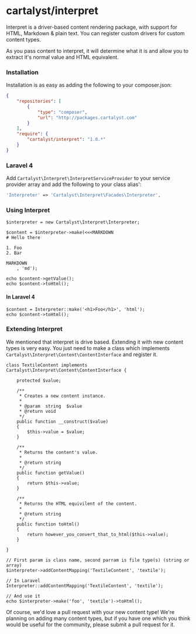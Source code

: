 # cartalyst/interpret

Interpret is a driver-based content rendering package, with support for HTML, Markdown & plain text. You can register custom drivers for custom content types.

As you pass content to interpret, it will determine what it is and allow you to extract it's normal value and HTML equivalent.

### Installation

Installation is as easy as adding the following to your composer.json:

```json
{
    "repositories": [
        {
            "type": "composer",
            "url": "http://packages.cartalyst.com"
        }
    ],
    "require": {
        "cartalyst/interpret": "1.0.*"
    }
}
```

### Laravel 4

Add `Cartalyst\Interpret\InterpretServiceProvider` to your service provider array and add the following to your class alias':

```php
'Interpreter' => 'Cartalyst\Interpret\Facades\Interpreter',
```

### Using Interpret

```
$interpreter = new Cartalyst\Interpret\Interpreter;

$content = $interpreter->make(<<<MARKDOWN
# Hello there

1. Foo
2. Bar

MARKDOWN
    , 'md');

echo $content->getValue();
echo $content->toHtml();
```

#### In Laravel 4

```
$content = Interpreter::make('<h1>Foo</h1>', 'html');
echo $content->toHtml();
```

### Extending Interpret

We mentioned that interpret is drive based. Extending it with new content types is very easy. You just need to make a class which implements `Cartalyst\Interpret\Content\ContentInterface` and register it.

```
class TextileContent implements Cartalyst\Interpret\Content\ContentInterface {

    protected $value;

    /**
     * Creates a new content instance.
     *
     * @param  string  $value
     * @return void
     */
    public function __construct($value)
    {
        $this->value = $value;
    }

    /**
     * Returns the content's value.
     *
     * @return string
     */
    public function getValue()
    {
        return $this->value;
    }

    /**
     * Returns the HTML equivilent of the content.
     *
     * @return string
     */
    public function toHtml()
    {
        return however_you_convert_that_to_html($this->value);
    }

}

// First param is class name, second parram is file type(s) (string or array)
$interpreter->addContentMapping('TextileContent', 'textile');

// In Laravel
Interpreter::addContentMapping('TextileContent', 'textile');

// And use it
echo $interpreter->make('foo', 'textile')->toHtml();
```

Of course, we'd love a pull request with your new content type! We're planning on adding many content types, but if you have one which you think would be useful for the community, please submit a pull request for it.
